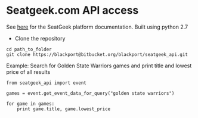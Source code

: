 # Seatgeek.com API access

See [here](http://platform.seatgeek.com/) for the SeatGeek platform documentation.
Built using python 2.7

* Clone the repository

```
cd path_to_folder
git clone https://blackport@bitbucket.org/blackport/seatgeek_api.git
```

Example: Search for Golden State Warriors games and print title and lowest price of all results

```
from seatgeek_api import event

games = event.get_event_data_for_query("golden state warriors")

for game in games:
    print game.title, game.lowest_price

```
